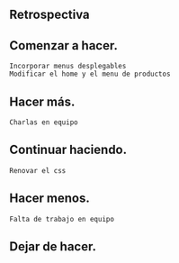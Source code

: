 ## Retrospectiva ##

## Comenzar a hacer.

    Incorporar menus desplegables
    Modificar el home y el menu de productos
    
## Hacer más.

    Charlas en equipo

## Continuar haciendo.

    Renovar el css

## Hacer menos.

    Falta de trabajo en equipo

## Dejar de hacer.

